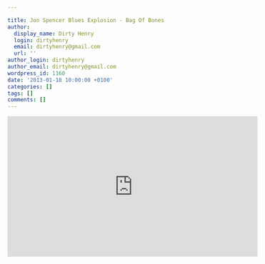 ```yaml
---

title: Jon Spencer Blues Explosion - Bag Of Bones
author:
  display_name: Dirty Henry
  login: dirtyhenry
  email: dirtyhenry@gmail.com
  url: ''
author_login: dirtyhenry
author_email: dirtyhenry@gmail.com
wordpress_id: 1160
date: '2013-01-18 10:00:00 +0100'
categories: []
tags: []
comments: []
---
```

<iframe width="560" height="315" src="http://www.youtube.com/embed/74TSKJyvERo" frameborder="0" allowfullscreen></iframe>
